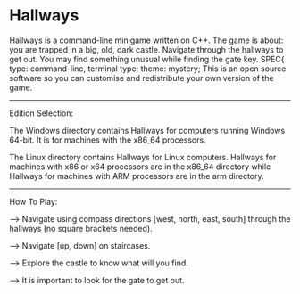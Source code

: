 # Hallways
Hallways is a command-line minigame written
on C++. The game is about: you are trapped in
a big, old, dark castle. Navigate through the
hallways to get out. You may find something
unusual while finding the gate key.
SPEC{ type: command-line, terminal type;
theme: mystery; This is an open source
software so you can customise and redistribute
your own version of the game.
______________________________________________

Edition Selection:

The Windows directory contains Hallways for
computers running Windows 64-bit. It is for
machines with the x86_64 processors.

The Linux directory contains Hallways for
Linux computers. Hallways for machines with x86
or x64 processors are in the x86_64 directory
while Hallways for machines with ARM processors
are in the arm directory.
______________________________________________

How To Play:

--> Navigate using compass directions
[west, north, east, south] through the
hallways (no square brackets needed).

--> Navigate [up, down] on staircases.

--> Explore the castle to know what will you
find.

--> It is important to look for the gate to
get out.
